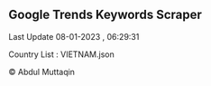 

## Google Trends Keywords Scraper 
 
Last Update 08-01-2023 , 06:29:31

Country List :
VIETNAM.json



© Abdul Muttaqin 
